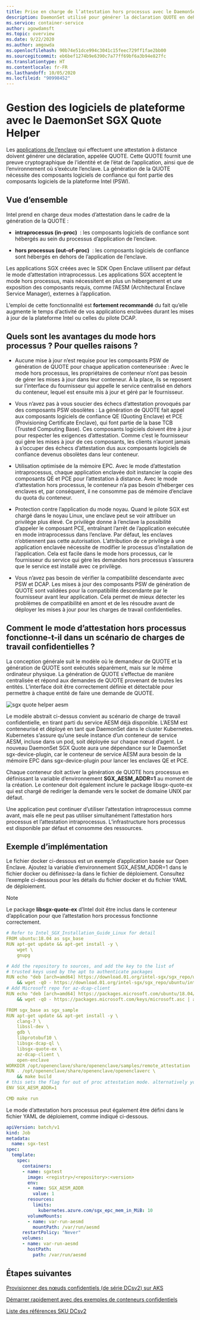 ```yaml
---
title: Prise en charge de l’attestation hors processus avec le DaemonSet Intel SGX Quote Helper sur Azure
description: DaemonSet utilisé pour générer la déclaration QUOTE en dehors du processus de l’application SGX. Cet article explique comment la fonctionnalité d’attestation hors processus est mise en œuvre pour les charges de travail confidentielles qui s’exécutent dans un conteneur.
ms.service: container-service
author: agowdamsft
ms.topic: overview
ms.date: 9/22/2020
ms.author: amgowda
ms.openlocfilehash: 90b74e51dce994c3041c15feec729ff1fae2bb00
ms.sourcegitcommit: eb6bef1274b9e6390c7a77ff69bf6a3b94e827fc
ms.translationtype: HT
ms.contentlocale: fr-FR
ms.lasthandoff: 10/05/2020
ms.locfileid: "90998452"
---
```

# <a name="platform-software-management-with-sgx-quote-helper-daemon-set"></a>Gestion des logiciels de plateforme avec le DaemonSet SGX Quote Helper

Les [applications de l’enclave](confidential-computing-enclaves.md) qui effectuent une attestation à distance doivent générer une déclaration, appelée QUOTE. Cette QUOTE fournit une preuve cryptographique de l’identité et de l’état de l’application, ainsi que de l’environnement où s’exécute l’enclave. La génération de la QUOTE nécessite des composants logiciels de confiance qui font partie des composants logiciels de la plateforme Intel (PSW).

## <a name="overview"></a>Vue d’ensemble
 
Intel prend en charge deux modes d’attestation dans le cadre de la génération de la QUOTE :
- **intraprocessus (in-proc)**  : les composants logiciels de confiance sont hébergés au sein du processus d’application de l’enclave.

- **hors processus (out-of-proc)**  : les composants logiciels de confiance sont hébergés en dehors de l’application de l’enclave.
 
Les applications SGX créées avec le SDK Open Enclave utilisent par défaut le mode d’attestation intraprocessus. Les applications SGX acceptent le mode hors processus, mais nécessitent en plus un hébergement et une exposition des composants requis, comme l’AESM (Architectural Enclave Service Manager), externes à l’application.

L’emploi de cette fonctionnalité est **fortement recommandé** du fait qu’elle augmente le temps d’activité de vos applications enclavées durant les mises à jour de la plateforme Intel ou celles du pilote DCAP.

## <a name="why-and-what-are-the-benefits-of-out-of-proc"></a>Quels sont les avantages du mode hors processus ? Pour quelles raisons ?

-   Aucune mise à jour n’est requise pour les composants PSW de génération de QUOTE pour chaque application conteneurisée : Avec le mode hors processus, les propriétaires de conteneur n’ont pas besoin de gérer les mises à jour dans leur conteneur. À la place, ils se reposent sur l’interface du fournisseur qui appelle le service centralisé en dehors du conteneur, lequel est ensuite mis à jour et géré par le fournisseur.

-   Vous n’avez pas à vous soucier des échecs d’attestation provoqués par des composants PSW obsolètes : La génération de QUOTE fait appel aux composants logiciels de confiance QE (Quoting Enclave) et PCE (Provisioning Certificate Enclave), qui font partie de la base TCB (Trusted Computing Base). Ces composants logiciels doivent être à jour pour respecter les exigences d’attestation. Comme c’est le fournisseur qui gère les mises à jour de ces composants, les clients n’auront jamais à s’occuper des échecs d’attestation dus aux composants logiciels de confiance devenus obsolètes dans leur conteneur.

-   Utilisation optimisée de la mémoire EPC. Avec le mode d’attestation intraprocessus, chaque application enclavée doit instancier la copie des composants QE et PCE pour l’attestation à distance. Avec le mode d’attestation hors processus, le conteneur n’a pas besoin d’héberger ces enclaves et, par conséquent, il ne consomme pas de mémoire d’enclave du quota du conteneur.

-   Protection contre l’application du mode noyau. Quand le pilote SGX est chargé dans le noyau Linux, une enclave peut se voir attribuer un privilège plus élevé. Ce privilège donne à l’enclave la possibilité d’appeler le composant PCE, entraînant l’arrêt de l’application exécutée en mode intraprocessus dans l’enclave. Par défaut, les enclaves n’obtiennent pas cette autorisation. L’attribution de ce privilège à une application enclavée nécessite de modifier le processus d’installation de l’application. Cela est facile dans le mode hors processus, car le fournisseur du service qui gère les demandes hors processus s’assurera que le service est installé avec ce privilège.

-   Vous n’avez pas besoin de vérifier la compatibilité descendante avec PSW et DCAP. Les mises à jour des composants PSW de génération de QUOTE sont validées pour la compatibilité descendante par le fournisseur avant leur application. Cela permet de mieux détecter les problèmes de compatibilité en amont et de les résoudre avant de déployer les mises à jour pour les charges de travail confidentielles.

## <a name="how-does-the-out-of-proc-attestation-mode-work-for-confidential-workloads-scenario"></a>Comment le mode d’attestation hors processus fonctionne-t-il dans un scénario de charges de travail confidentielles ?

La conception générale suit le modèle où le demandeur de QUOTE et la génération de QUOTE sont exécutés séparément, mais sur le même ordinateur physique. La génération de QUOTE s’effectue de manière centralisée et répond aux demandes de QUOTE provenant de toutes les entités. L’interface doit être correctement définie et détectable pour permettre à chaque entité de faire une demande de QUOTE.

![sgx quote helper aesm](./media/confidential-nodes-out-of-proc-attestation/aesmmanager.png)

Le modèle abstrait ci-dessus convient au scénario de charge de travail confidentielle, en tirant parti du service AESM déjà disponible. L’AESM est conteneurisé et déployé en tant que DaemonSet dans le cluster Kubernetes. Kubernetes s’assure qu’une seule instance d’un conteneur de service AESM, incluse dans un pod, soit déployée sur chaque nœud d’agent. Le nouveau DaemonSet SGX Quote aura une dépendance sur le DaemonSet sgx-device-plugin, car le conteneur de service AESM aura besoin de la mémoire EPC dans sgx-device-plugin pour lancer les enclaves QE et PCE.

Chaque conteneur doit activer la génération de QUOTE hors processus en définissant la variable d’environnement **SGX_AESM_ADDR=1** au moment de la création. Le conteneur doit également inclure le package libsgx-quote-ex qui est chargé de rediriger la demande vers le socket de domaine UNIX par défaut.

Une application peut continuer d’utiliser l’attestation intraprocessus comme avant, mais elle ne peut pas utiliser simultanément l’attestation hors processus et l’attestation intraprocessus. L’infrastructure hors processus est disponible par défaut et consomme des ressources.

## <a name="sample-implementation"></a>Exemple d’implémentation

Le fichier docker ci-dessous est un exemple d’application basée sur Open Enclave. Ajoutez la variable d’environnement SGX_AESM_ADDR=1 dans le fichier docker ou définissez-la dans le fichier de déploiement. Consultez l’exemple ci-dessous pour les détails du fichier docker et du fichier YAML de déploiement. 

  > [!Note] 
  > Le package **libsgx-quote-ex** d’Intel doit être inclus dans le conteneur d’application pour que l’attestation hors processus fonctionne correctement.
    
```yaml
# Refer to Intel_SGX_Installation_Guide_Linux for detail
FROM ubuntu:18.04 as sgx_base
RUN apt-get update && apt-get install -y \
    wget \
    gnupg

# Add the repository to sources, and add the key to the list of
# trusted keys used by the apt to authenticate packages
RUN echo "deb [arch=amd64] https://download.01.org/intel-sgx/sgx_repo/ubuntu bionic main" | tee /etc/apt/sources.list.d/intel-sgx.list \
    && wget -qO - https://download.01.org/intel-sgx/sgx_repo/ubuntu/intel-sgx-deb.key | apt-key add -
# Add Microsoft repo for az-dcap-client
RUN echo "deb [arch=amd64] https://packages.microsoft.com/ubuntu/18.04/prod bionic main" | tee /etc/apt/sources.list.d/msprod.list \
    && wget -qO - https://packages.microsoft.com/keys/microsoft.asc | apt-key add -

FROM sgx_base as sgx_sample
RUN apt-get update && apt-get install -y \
    clang-7 \
    libssl-dev \
    gdb \
    libprotobuf10 \
    libsgx-dcap-ql \
    libsgx-quote-ex \
    az-dcap-client \
    open-enclave
WORKDIR /opt/openenclave/share/openenclave/samples/remote_attestation
RUN . /opt/openenclave/share/openenclave/openenclaverc \
    && make build
# this sets the flag for out of proc attestation mode. alternatively you can set this flag on the deployment files
ENV SGX_AESM_ADDR=1 

CMD make run
```
Le mode d’attestation hors processus peut également être défini dans le fichier YAML de déploiement, comme indiqué ci-dessous.

```yaml
apiVersion: batch/v1
kind: Job
metadata:
  name: sgx-test
spec:
  template:
    spec:
      containers:
      - name: sgxtest
        image: <registry>/<repository>:<version>
        env:
        - name: SGX_AESM_ADDR
          value: 1
        resources:
          limits:
            kubernetes.azure.com/sgx_epc_mem_in_MiB: 10
        volumeMounts:
        - name: var-run-aesmd
          mountPath: /var/run/aesmd
      restartPolicy: "Never"
      volumes:
      - name: var-run-aesmd
        hostPath:
          path: /var/run/aesmd
```

## <a name="next-steps"></a>Étapes suivantes
[Provisionner des nœuds confidentiels (de série DCsv2) sur AKS](./confidential-nodes-aks-get-started.md)

[Démarrer rapidement avec des exemples de conteneurs confidentiels](https://github.com/Azure-Samples/confidential-container-samples)

[Liste des références SKU DCsv2](https://docs.microsoft.com/azure/virtual-machines/dcv2-series)

<!-- LINKS - external -->
[Azure Attestation]: https://docs.microsoft.com/en-us/azure/attestation/


<!-- LINKS - internal -->
[DC Virtual Machine]: /confidential-computing/virtual-machine-solutions